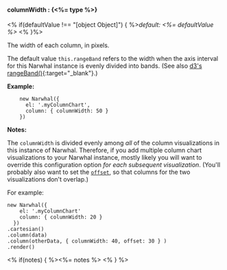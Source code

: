 #### **columnWidth** : {<%= type %>}

<% if(defaultValue !== "[object Object]") { %>*default: <%= defaultValue %>* <% }%>

The width of each column, in pixels.

The default value `this.rangeBand` refers to the width when the axis interval for this Narwhal instance is evenly divided into bands. (See also [d3's rangeBand()](https://github.com/mbostock/d3/wiki/Ordinal-Scales#wiki-ordinal_rangeBand){:target="_blank"}.)

**Example:**

		new Narwhal({
		  el: '.myColumnChart',
		  column: { columnWidth: 50 }
		})

**Notes:** 

The `columnWidth` is divided evenly among *all* of the column visualizations in this instance of Narwhal. Therefore, if you add multiple column chart visualizations to your Narwhal instance, mostly likely you will want to override this configuration option *for each subsequent visualization*. (You'll probably also want to set the [`offset`](#config_config.column.offset), so that columns for the two visualizations don't overlap.)

For example:

	new Narwhal({
	    el: '.myColumnChart'
	    column: { columnWidth: 20 }
	  })
	.cartesian()
	.column(data)
	.column(otherData, { columnWidth: 40, offset: 30 } )
	.render()

<% if(notes) { %><%= notes %> <% } %>



